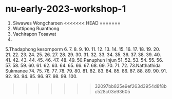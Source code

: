 # nu-early-2023-workshop-1
1. Siwawes Wongcharoen
<<<<<<< HEAD
=======
2. Wuttipong Ruanthong
3. Vachirapon Tosawat
4.
5.Thadaphong kesornporm
6.
7. 
8.
9.
10.
11.
12.
13.
14.
15.
16.
17.
18.
19.
20.
21.
22.
23.
24.
25.
26.
27.
28.
29.
30.
31.
32.
33.
34.
35.
36.
37.
38.
39.
40.
41.
42.
43.
44.
45.
46.
47.
48.
49.
50.Panuphun Injun
51.
52.
53.
54.
55.
56.
57.
58.
59.
60.
61.
62.
63.
64.
65.
66.
67.
68.
69.
70.
71.
72.
73.Natthathida Sukmanee
74.
75.
76.
77.
78.
79.
80.
81.
82.
83.
84.
85.
86.
87.
88.
89.
90.
91.
92.
93.
94.
95.
96.
97.
98.
99.
100.
>>>>>>> 32097bb825e9ef263d3954d8f8bc528c03e93605
```
